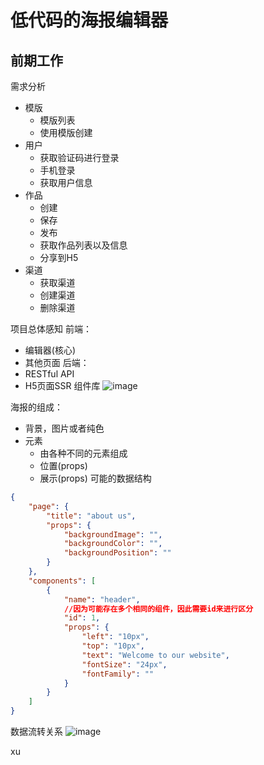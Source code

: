 

# 低代码的海报编辑器

## 前期工作

需求分析
- 模版
	- 模版列表
	- 使用模版创建
- 用户
	- 获取验证码进行登录
	- 手机登录
	- 获取用户信息
- 作品
	- 创建
	- 保存
	- 发布
	- 获取作品列表以及信息
	- 分享到H5
- 渠道
	- 获取渠道
	- 创建渠道
	- 删除渠道


项目总体感知
前端：
- 编辑器(核心)
- 其他页面
后端：
- RESTful API
- H5页面SSR
组件库
![image](https://files.catbox.moe/rm0g0i.png)


海报的组成：
- 背景，图片或者纯色
- 元素
	- 由各种不同的元素组成
	- 位置(props)
	- 展示(props)
可能的数据结构
```json
{
	"page": {
		"title": "about us",
		"props": {
			"backgroundImage": "",
			"backgroundColor": "",
			"backgroundPosition": ""
		}
	},
	"components": [
		{
			"name": "header",
			//因为可能存在多个相同的组件，因此需要id来进行区分
			"id": 1,
			"props": {
				"left": "10px",
				"top": "10px",
				"text": "Welcome to our website",
				"fontSize": "24px",
				"fontFamily": ""
			}
		}
	]
}

```

数据流转关系
![image](https://files.catbox.moe/rm0g0i.png)

xu
